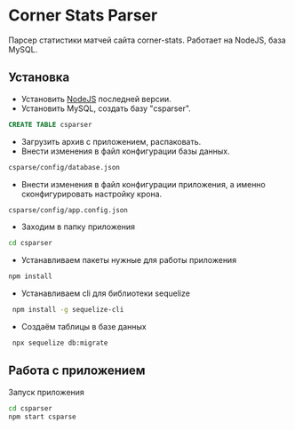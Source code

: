 # Corner Stats Parser
Парсер статистики матчей сайта corner-stats. Работает на NodeJS, база MySQL.

## Установка
- Установить [NodeJS](https://nodejs.org/en/) последней версии.
- Установить MySQL, создать базу "csparser".
```sql
CREATE TABLE csparser
```
- Загрузить архив с приложением, распаковать.
- Внести изменения в файл конфигурации базы данных.
```sh
csparse/config/database.json
```
- Внести изменения в файл конфигурации приложения, а именно сконфигурировать настройку крона.
```sh
csparse/config/app.config.json
```

- Заходим в папку приложения

```sh
cd csparser
```

- Устанавливаем пакеты нужные для работы приложения
```sh
npm install
```

- Устанавливаем cli для библиотеки sequelize
```sh
 npm install -g sequelize-cli
```

- Создаём таблицы в базе данных
```sh
 npx sequelize db:migrate
```
## Работа с приложением
Запуск приложения
```sh
cd csparser
npm start csparse
```